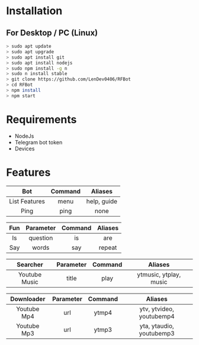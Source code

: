 # Installation

## For Desktop / PC (Linux)

```bash
> sudo apt update
> sudo apt upgrade
> sudo apt install git
> sudo apt install nodejs
> sudo npm install -g n
> sudo n install stable
> git clone https://github.com/LenDev0406/RFBot
> cd RFBot
> npm install
> npm start
```

# Requirements

- NodeJs
- Telegram bot token
- Devices

# Features

| Bot | Command | Aliases |
| :---------: | :------: | :-----: |
| List Features | menu | help, guide |
| Ping | ping | none |


| Fun | Parameter | Command | Aliases |
| :-: | :-------: | :-----: | :-----: |
| Is | question | is | are |
| Say | words | say | repeat |

| Searcher | Parameter | Command | Aliases |
| :------: | :-------: | :-----: | :-----: |
| Youtube Music | title | play | ytmusic, ytplay, music |

| Downloader | Parameter | Command | Aliases |
| :--------: | :-------: | :------: | :-----: |
| Youtube Mp4 | url | ytmp4 | ytv, ytvideo, youtubemp4 |
| Youtube Mp3 | url | ytmp3 | yta, ytaudio, youtubemp3 |